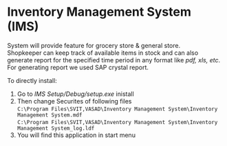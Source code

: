 #  Inventory Management System (IMS)  
System will provide feature for grocery store & general store.  
Shopkeeper can keep track of available items in stock and can also generate report for the specified time period in any format like *pdf, xls, etc*.  For generating report we used SAP crystal report.  

To directly install:
1. Go to *IMS Setup/Debug/setup.exe* inistall  
2. Then change Securites of following files  
		```C:\Program Files\SVIT,VASAD\Inventory Management System\Inventory Management System.mdf```  
		```C:\Program Files\SVIT,VASAD\Inventory Management System\Inventory Management System_log.ldf```
3. You will find this application in start menu

